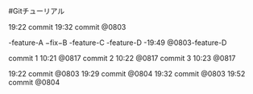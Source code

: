 #Gitチューリアル

19:22 commit
19:32 commit @0803


-feature-A
−fix−B
-feature-C
-feature-D
-19:49 @0803-feature-D


commit 1 10:21 @0817
commit 2 10:22 @0817
commit 3 10:23 @0817


19:22 commit @0803
19:29 commit @0804
19:32 commit @0803
19:52 commit @0804

